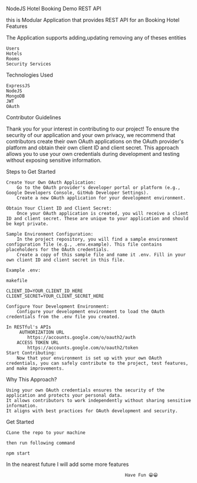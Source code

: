 NodeJS Hotel Booking Demo REST API

this is Modular Application that provides REST API for an Booking Hotel
Features

The Application supports adding,updating removing any of theses entities

    Users
    Hotels
    Rooms
    Security Services

Technologies Used

    ExpressJS
    NodeJS
    MongoDB
    JWT
    OAuth

Contributor Guidelines

Thank you for your interest in contributing to our project! To ensure the security of our application and your own privacy, we recommend that contributors create their own OAuth applications on the OAuth provider's platform and obtain their own client ID and client secret. This approach allows you to use your own credentials during development and testing without exposing sensitive information.

Steps to Get Started

    Create Your Own OAuth Application:
        Go to the OAuth provider's developer portal or platform (e.g., Google Developers Console, GitHub Developer Settings).
        Create a new OAuth application for your development environment.

    Obtain Your Client ID and Client Secret:
        Once your OAuth application is created, you will receive a client ID and client secret. These are unique to your application and should be kept private.

    Sample Environment Configuration:
        In the project repository, you will find a sample environment configuration file (e.g., .env.example). This file contains placeholders for the OAuth credentials.
        Create a copy of this sample file and name it .env. Fill in your own client ID and client secret in this file.

    Example .env:

    makefile

    CLIENT_ID=YOUR_CLIENT_ID_HERE
    CLIENT_SECRET=YOUR_CLIENT_SECRET_HERE

    Configure Your Development Environment:
        Configure your development environment to load the OAuth credentials from the .env file you created.

    In RESTful's APIs
         AUTHORIZATION URL
            https://accounts.google.com/o/oauth2/auth
        ACCESS TOKEN URL
            https://accounts.google.com/o/oauth2/token
    Start Contributing:
        Now that your environment is set up with your own OAuth credentials, you can safely contribute to the project, test features, and make improvements.

Why This Approach?

    Using your own OAuth credentials ensures the security of the application and protects your personal data.
    It allows contributors to work independently without sharing sensitive information.
    It aligns with best practices for OAuth development and security.

Get Started

    CLone the repo to your machine

    then run following command

    npm start

In the nearest future I will add some more features

                                                 Have Fun 😁😁
